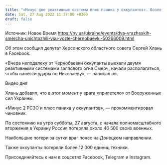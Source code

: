 ```yaml
---
title: "«Минус две реактивные системы плюс паника у оккупантов». Возле Чернобаевки ВСУ уничтожили два вражеских Смерча"
date: Sat, 27 Aug 2022 11:27:00 +0300
draft: false
---
```

Источник: Новое Время https://nv.ua/ukraine/events/dva-vrazheskih-smercha-unichtozhili-vsu-vozle-chernobaevki-50266009.html


Об этом сообщил депутат Херсонского областного совета Сергей Хлань в Facebook.

«Вчера неподалеку от Чернобаевки оккупанты выехали двумя реактивными системами залпового огня Смерч, начали располагаться, чтобы нанести удары по Николаеву», — написал он.

 Видео дня   

Хлань добавил, что в этот момент у врага «прилетело» от Вооруженных сил Украины.

«Минус 2 РСЗО и плюс паника у оккупантов», — прокомментировал чиновник.

По состоянию на утро субботы, 27 августа, с начала полномасштабного вторжения в Украину Россия потеряла около 46 500 своих военных.

Наибольшие потери за сутки враг понес на Донецком направлении.

Также оккупанты потеряли более 12 000 единиц техники.

Присоединяйтесь к нам в соцсетях Facebook, Telegram и Instagram.
